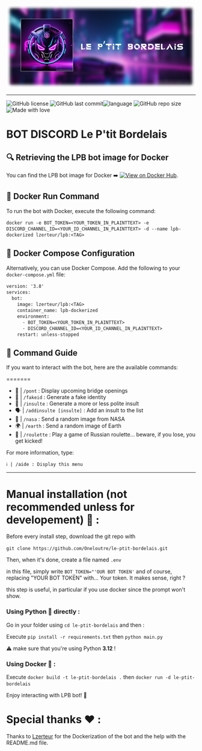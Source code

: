 ![banner](Assets/banner.png)

---

![GitHub license](https://img.shields.io/github/license/oneloutre/le-ptit-bordelais) ![GitHub last commit](https://img.shields.io/github/last-commit/oneloutre/le-ptit-bordelais)![language](https://img.shields.io/badge/language-python-blue) ![GitHub repo size](https://img.shields.io/github/repo-size/oneloutre/le-ptit-bordelais) ![Made with love](https://img.shields.io/badge/%E2%9D%A4%EF%B8%8F_Made_with-love-red) 

# BOT DISCORD Le P'tit Bordelais 

## 🔍 Retrieving the LPB bot image for Docker
You can find the LPB bot image for Docker ➡️  [![View on Docker Hub](https://img.shields.io/static/v1?label=View%20on&message=Docker%20Hub&color=blue&style=flat-square)](https://hub.docker.com/repository/docker/lzerteur/lpb/).

## 🐳 Docker Run Command
To run the bot with Docker, execute the following command:
```
docker run -e BOT_TOKEN=<YOUR_TOKEN_IN_PLAINTTEXT> -e DISCORD_CHANNEL_ID=<YOUR_ID_CHANNEL_IN_PLAINTTEXT> -d --name lpb-dockerized lzerteur/lpb:<TAG>
```

## 🐳 Docker Compose Configuration
Alternatively, you can use Docker Compose. Add the following to your `docker-compose.yml` file:
```
version: '3.8'
services:
  bot:
    image: lzerteur/lpb:<TAG>
    container_name: lpb-dockerized
    environment:
      - BOT_TOKEN=<YOUR_TOKEN_IN_PLAINTTEXT>
      - DISCORD_CHANNEL_ID=<YOUR_ID_CHANNEL_IN_PLAINTTEXT>
    restart: unless-stopped
```

## 💬 Command Guide
If you want to interact with the bot, here are the available commands:

=======
- 🌉 | `/pont` : Display upcoming bridge openings
- 👤 | `/fakeid` : Generate a fake identity
- 🤬 | `/insulte` : Generate a more or less polite insult
- 🗣️ | `/addinsulte [insulte]` : Add an insult to the list
- 🚀 | `/nasa` : Send a random image from NASA
- 🌍 | `/earth` : Send a random image of Earth
- 🔫 | `/roulette` : Play a game of Russian roulette... beware, if you lose, you get kicked!

For more information, type:
```
ℹ️ | /aide : Display this menu
```


---

# Manual installation (not recommended unless for developement) :wrench: :

Before every install step, download the git repo with

```git clone https://github.com/Oneloutre/le-ptit-bordelais.git```

Then, when it's done, create a file named `.env`

in this file, simply write `BOT_TOKEN="'OUR BOT TOKEN'` and of course, replacing "YOUR BOT TOKEN" with... Your token. It makes sense, right ?

this step is useful, in particular if you use docker since the prompt won't show.
### Using Python :snake: directly :

Go in your folder using `cd le-ptit-bordelais` and then :

Execute `pip install -r requirements.txt` then `python main.py`

:warning: make sure that you're using Python **3.12** !

### Using Docker :whale: :

Execute `docker build -t le-ptit-bordelais .` then `docker run -d le-ptit-bordelais`

Enjoy interacting with LPB bot! 🤖


# Special thanks :heart: :

Thanks to [Lzerteur](https://github.com/Lzerteur) for the Dockerization of the bot and the help with the README.md file.
